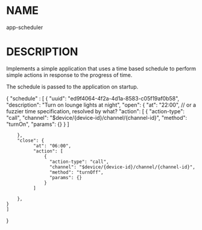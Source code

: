 NAME
====
app-scheduler

DESCRIPTION
===========
Implements a simple application that uses a time based schedule to perform simple actions in response to the progress of time.

The schedule is passed to the application on startup.

{
	"schedule" : [
	{
		"uuid": "ed9f4064-4f2a-4d1a-8583-c05f19af0b58",
		"description": "Turn on lounge lights at night",
		"open": {
		      "at": "22:00", // or a fuzzier time specification, resolved by what?
		      "action": [
			      {
			      	"action-type": "call",
			      	"channel": "$device/{device-id}/channel/{channel-id}",
			      	"method": "turnOn",
			      	"params": {}
			      }
		      ]

		},
		"close": {
		      "at": "06:00",
		      "action": [
			      {
			      	"action-type": "call",
			      	"channel": "$device/{device-id}/channel/{channel-id}",
			      	"method": "turnOff",
			      	"params": {}
			      }
		      ]

		},
	}
	]
}
